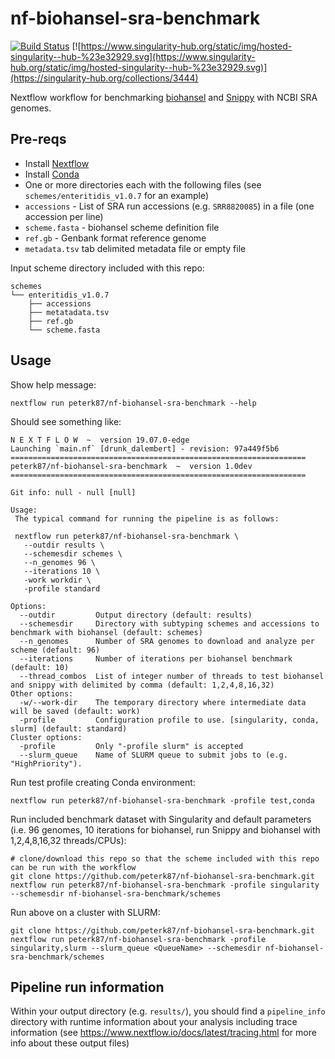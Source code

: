 # nf-biohansel-sra-benchmark

[![Build Status](https://dev.azure.com/peterkruczkiewicz0831/nf-biohansel-sra-benchmark/_apis/build/status/peterk87.nf-biohansel-sra-benchmark?branchName=master)](https://dev.azure.com/peterkruczkiewicz0831/nf-biohansel-sra-benchmark/_build/latest?definitionId=2&branchName=master)
[![https://www.singularity-hub.org/static/img/hosted-singularity--hub-%23e32929.svg](https://www.singularity-hub.org/static/img/hosted-singularity--hub-%23e32929.svg)](https://singularity-hub.org/collections/3444)


Nextflow workflow for benchmarking [biohansel](https://github.com/phac-nml/biohansel) and [Snippy](https://github.com/tseemann/snippy/) with NCBI SRA genomes.


## Pre-reqs

- Install [Nextflow](https://www.nextflow.io/)
- Install [Conda](https://docs.conda.io/en/latest/miniconda.html)
- One or more directories each with the following files (see `schemes/enteritidis_v1.0.7` for an example)
 - `accessions` - List of SRA run accessions (e.g. `SRR8820085`) in a file (one accession per line)
 - `scheme.fasta` - biohansel scheme definition file
 - `ref.gb` - Genbank format reference genome
 - `metadata.tsv` tab delimited metadata file or empty file
 
Input scheme directory included with this repo:

```
schemes
└── enteritidis_v1.0.7
    ├── accessions
    ├── metatadata.tsv
    ├── ref.gb
    └── scheme.fasta
```

## Usage

Show help message:

```
nextflow run peterk87/nf-biohansel-sra-benchmark --help
```

Should see something like:

```
N E X T F L O W  ~  version 19.07.0-edge
Launching `main.nf` [drunk_dalembert] - revision: 97a449f5b6
==================================================================
peterk87/nf-biohansel-sra-benchmark  ~  version 1.0dev
==================================================================

Git info: null - null [null]

Usage:
 The typical command for running the pipeline is as follows:

 nextflow run peterk87/nf-biohansel-sra-benchmark \
   --outdir results \
   --schemesdir schemes \
   --n_genomes 96 \
   --iterations 10 \
   -work workdir \
   -profile standard

Options:
  --outdir         Output directory (default: results)
  --schemesdir     Directory with subtyping schemes and accessions to benchmark with biohansel (default: schemes)
  --n_genomes      Number of SRA genomes to download and analyze per scheme (default: 96)
  --iterations     Number of iterations per biohansel benchmark (default: 10)
  --thread_combos  List of integer number of threads to test biohansel and snippy with delimited by comma (default: 1,2,4,8,16,32)
Other options:
  -w/--work-dir    The temporary directory where intermediate data will be saved (default: work)
  -profile         Configuration profile to use. [singularity, conda, slurm] (default: standard)
Cluster options:
  -profile         Only "-profile slurm" is accepted
  --slurm_queue    Name of SLURM queue to submit jobs to (e.g. "HighPriority").
```


Run test profile creating Conda environment:

```
nextflow run peterk87/nf-biohansel-sra-benchmark -profile test,conda
```

Run included benchmark dataset with Singularity and default parameters (i.e. 96 genomes, 10 iterations for biohansel, run Snippy and biohansel with 1,2,4,8,16,32 threads/CPUs):

```
# clone/download this repo so that the scheme included with this repo can be run with the workflow
git clone https://github.com/peterk87/nf-biohansel-sra-benchmark.git
nextflow run peterk87/nf-biohansel-sra-benchmark -profile singularity --schemesdir nf-biohansel-sra-benchmark/schemes
```

Run above on a cluster with SLURM:

```
git clone https://github.com/peterk87/nf-biohansel-sra-benchmark.git
nextflow run peterk87/nf-biohansel-sra-benchmark -profile singularity,slurm --slurm_queue <QueueName> --schemesdir nf-biohansel-sra-benchmark/schemes
```

## Pipeline run information

Within your output directory (e.g. `results/`), you should find a `pipeline_info` directory with runtime information about your analysis including trace information (see https://www.nextflow.io/docs/latest/tracing.html for more info about these output files)

